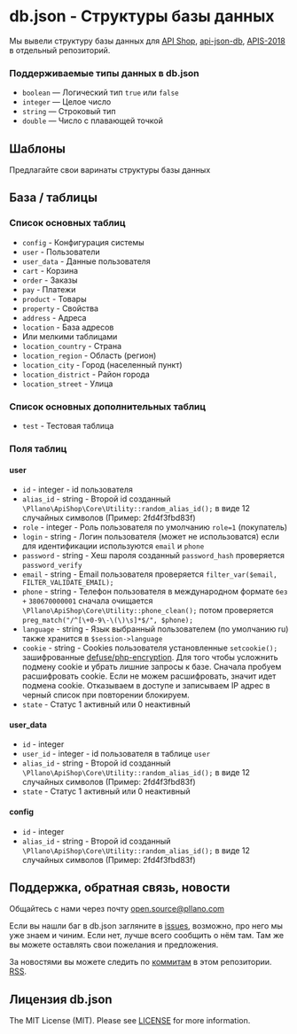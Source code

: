 # db.json - Структуры базы данных
Мы вывели структуру базы данных для [API Shop](https://github.com/pllano/api-shop), [api-json-db](https://github.com/pllano/api-json-db), [APIS-2018](https://github.com/pllano/APIS-2018/) в отдельный репозиторий.

### Поддерживаемые типы данных в db.json
- `boolean` — Логический тип `true` или `false`
- `integer` — Целое число	
- `string` — Строковый тип
- `double` — Число с плавающей точкой

## Шаблоны
Предлагайте свои варинаты структуры базы данных

## База / таблицы
### Список основных таблиц
- `config` - Конфигурация системы
- `user` - Пользователи
- `user_data` - Данные пользователя
- `cart` - Корзина
- `order` - Заказы
- `pay` - Платежи
- `product` - Товары
- `property` - Свойства
- `address` - Адреса
- `location` - База адресов
- Или мелкими таблицами
- `location_country` - Страна
- `location_region` - Область (регион)
- `location_city` - Город (населенный пункт)
- `location_district` - Район города
- `location_street` - Улица
### Список основных дополнительных таблиц
- `test` - Тестовая таблица
### Поля таблиц
#### user
- `id` - integer - id пользователя
- `alias_id` - string - Второй id созданный `\Pllano\ApiShop\Core\Utility::random_alias_id();` в виде 12 случайных символов (Пример: 2fd4f3fbd83f)
- `role` - integer - Роль пользователя по умолчанию `role=1` (покупатель)
- `login` - string - Логин пользователя (может не использоватся) если для идентификации используются `email` и `phone`
- `password` - string - Хеш пароля созданный `password_hash` проверяется `password_verify`
- `email` - string - Email пользователя проверяется `filter_var($email, FILTER_VALIDATE_EMAIL);`
- `phone` - string - Телефон пользователя в международном формате `без +` `380670000001` сначала очищается `\Pllano\ApiShop\Core\Utility::phone_clean();`  потом проверяется `preg_match("/^[\+0-9\-\(\)\s]*$/", $phone);`
- `language` - string - Язык выбранный пользователем (по умолчанию ru) также хранится в `$session->language`
- `cookie` - string - Cookies пользователя установленные `setcookie();` зашифрованные [defuse/php-encryption](https://github.com/defuse/php-encryption). Для того чтобы усложнить подмену cookie и убрать лишние запросы к базе. Сначала пробуем расшифровать cookie. Если не можем расшифровать, значит идет подмена cookie. Отказываем в доступе и записываем IP адрес в черный список при повторении блокируем.
- `state` - Статус 1 активный или 0 неактивный
#### user_data
- `id` - integer
- `user_id` - integer - id пользователя в таблице `user`
- `alias_id` - string - Второй id созданный `\Pllano\ApiShop\Core\Utility::random_alias_id();` в виде 12 случайных символов (Пример: 2fd4f3fbd83f)
- `state` - Статус 1 активный или 0 неактивный
#### config
- `id` - integer
- `alias_id` - string - Второй id созданный `\Pllano\ApiShop\Core\Utility::random_alias_id();` в виде 12 случайных символов (Пример: 2fd4f3fbd83f)

<a name="feedback"></a>
## Поддержка, обратная связь, новости

Общайтесь с нами через почту open.source@pllano.com

Если вы нашли баг в db.json загляните в
[issues](https://github.com/pllano/db.json/issues), возможно, про него мы уже знаем и
чиним. Если нет, лучше всего сообщить о нём там. Там же вы можете оставлять свои
пожелания и предложения.

За новостями вы можете следить по
[коммитам](https://github.com/pllano/db.json/commits/master) в этом репозитории.
[RSS](https://github.com/pllano/db.json/commits/master.atom).

Лицензия db.json
-------

The MIT License (MIT). Please see [LICENSE](https://github.com/pllano/db.json/blob/master/LICENSE) for more information.

 
